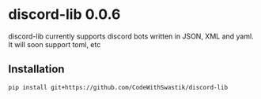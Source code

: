 # discord-lib 0.0.6

discord-lib currently supports discord bots written in JSON, XML and yaml. It will soon support toml, etc

## Installation

```
pip install git+https://github.com/CodeWithSwastik/discord-lib
```
